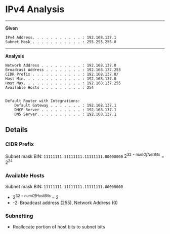 # IPv4 Analysis
___
**Given**
```shell
IPv4 Address. . . . . . . . . . . : 192.168.137.1
Subnet Mask . . . . . . . . . . . : 255.255.255.0
```
___
**Analysis**
```shell
Network Address . . . . . . . . . : 192.168.137.0
Broadcast Address . . . . . . . . : 192.168.137.255
CIDR Prefix . . . . . . . . . . . : 192.168.137.0/
Host Min. . . . . . . . . . . . . : 192.168.137.0
Host Max. . . . . . . . . . . . . : 192.168.137.255
Available Hosts . . . . . . . . . : 254


Default Router with Integrations:
	Default Gateway . . . . . . . : 192.168.137.1
	DHCP Server . . . . . . . . . : 192.168.137.1
	DNS Server. . . . . . . . . . : 192.168.137.1
```
## Details
### CIDR Prefix
Subnet mask BIN: `11111111.11111111.11111111.00000000`
$2^{32-numOfNetBits}$ = $2^{24}$
### Available Hosts
Subnet mask BIN: `11111111.11111111.11111111.00000000`
- $2^{32-numOfHostBits}-2$
- -2: Broadcast address (255), Network Address (0)
### Subnetting
- Reallocate portion of host bits to subnet bits